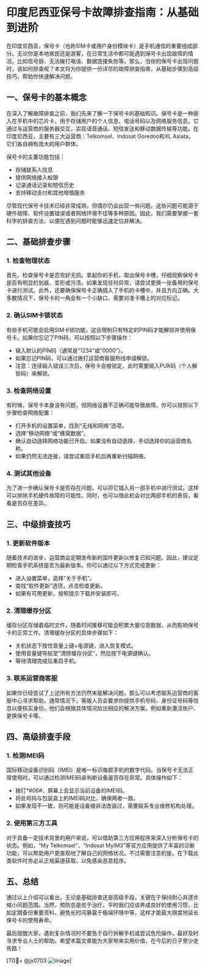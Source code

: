 # 印度尼西亚保号卡故障排查指南：从基础到进阶

在印度尼西亚，保号卡（也称SIM卡或用户身份模块卡）是手机通信的重要组成部分。无论你是本地居民还是游客，在日常生活中都可能遇到保号卡出现故障的情况。比如信号弱、无法拨打电话、数据连接失败等。那么，当你的保号卡出现问题时，该如何排查呢？本文将为你提供一份详尽的故障排查指南，从基础步骤到高级技巧，帮助你快速解决问题。

## 一、保号卡的基本概念

在深入了解故障排查之前，我们先来了解一下保号卡的基础知识。保号卡是一种嵌入在手机中的芯片卡，用于存储用户的个人信息、电话号码以及网络服务信息。它通过与运营商的服务器交互，实现语音通话、短信发送和移动数据传输等功能。在印度尼西亚，主要有三大运营商：Telkomsel、Indosat Ooredoo和XL Axiata，它们各自拥有庞大的用户群体。

保号卡的主要功能包括：

- 存储联系人信息
- 提供网络接入权限
- 记录通话记录和短信历史
- 支持移动支付和其他增值服务

尽管现代保号卡技术已经非常成熟，但偶尔仍会出现一些问题。这些问题可能源于硬件故障、软件设置错误或者网络环境不佳等多种原因。因此，我们需要掌握一套科学的排查方法，以便在遇到问题时能够迅速定位并解决。

## 二、基础排查步骤

### 1. 检查物理状态

首先，检查保号卡是否完好无损。拿起你的手机，取出保号卡槽，仔细观察保号卡是否有明显的划痕、变形或污渍。如果发现任何异常，请尝试更换一张备用的保号卡进行测试。此外，还要确保保号卡正确插入了手机的卡槽中，并且方向正确。大多数情况下，保号卡的一角会有一个小缺口，需要对准卡槽上的对应标记。

### 2. 确认SIM卡锁状态

有些手机可能会启用SIM卡锁功能，这会限制只有特定的PIN码才能解锁并使用保号卡。如果你忘记了PIN码，可以按照以下步骤操作：

- 输入默认的PIN码（通常是“1234”或“0000”）。
- 如果忘记PIN码，可以通过拨打运营商客服热线申请解锁。
- 注意：连续输入错误三次后，保号卡会被锁定，此时需要输入PUK码（个人解锁码）来解锁。

### 3. 检查网络设置

有时候，保号卡本身没有问题，但网络设置不正确可能导致故障。你可以按照以下步骤检查网络配置：

- 打开手机的设置菜单，找到“无线和网络”选项。
- 选择“移动网络”或“蜂窝数据”。
- 确认自动选择网络功能已开启。如果没有自动选择，手动选择你的运营商名称。
- 如果仍然无法连接，请尝试重启手机后再重新扫描网络。

### 4. 测试其他设备

为了进一步确认保号卡是否存在问题，可以将它插入另一部手机中进行测试。这样可以排除手机硬件故障的可能性。同时，也可以借此机会对比两部手机的表现，看看是否存在差异。

## 三、中级排查技巧

### 1. 更新软件版本

随着技术的进步，运营商会定期发布新的固件更新以修复已知问题。因此，建议定期检查手机系统是否为最新版本。你可以通过以下方式完成更新：

- 进入设置菜单，选择“关于手机”。
- 查找“软件更新”选项，点击检查更新。
- 如果有可用更新，按照提示下载并安装即可。

### 2. 清理缓存分区

缓存分区存储着临时文件，随着时间推移可能会积累大量垃圾数据，从而影响保号卡的正常工作。清理缓存分区的具体步骤如下：

- 关机状态下按住音量上键+电源键，进入恢复模式。
- 使用音量键导航至“清除缓存分区”，然后按下电源键确认。
- 等待清理完成后重启手机。

### 3. 联系运营商客服

如果你已经尝试了上述所有方法仍然未能解决问题，那么可以考虑联系运营商的客服中心寻求帮助。通常情况下，客服人员会要求你提供手机号码、身份证号码等信息以便核实身份。他们会根据具体情况给出相应的解决方案，例如重新激活账户、更换保号卡等。

## 四、高级排查手段

### 1. 检测IMEI码

国际移动设备识别码（IMEI）是唯一标识每部手机的数字代码。当保号卡无法正常使用时，可以通过检测IMEI码来判断设备是否存在异常。具体操作如下：

- 拨打*#06#，屏幕上会显示当前设备的IMEI码。
- 将此号码与包装盒上的IMEI码对比，确保两者一致。
- 如果发现不一致，则可能是设备被非法改装过，需要联系专业维修机构处理。

### 2. 使用第三方工具

对于具备一定技术背景的用户来说，可以借助第三方应用程序来深入分析保号卡的状态。例如，“My Telkomsel”、“Indosat MyIM3”等官方应用提供了丰富的诊断功能，可以帮助用户更直观地了解自己的网络状况。不过需要注意的是，在下载此类软件时务必从正规渠道获取，以免感染恶意程序。

## 五、总结

通过以上介绍可以看出，无论是基础排查还是高级手段，关键在于保持耐心并逐步缩小问题范围。当然，预防总是优于治疗。平时我们应该养成良好的使用习惯，比如定期备份重要资料、避免长时间暴露于极端环境中等，这样才能最大限度地延长保号卡的使用寿命。

最后提醒大家，遇到复杂情况时不要急于自行拆解手机或尝试危险操作，最好及时寻求专业人士的帮助。希望本篇文章能为大家带来实用价值，在今后的日子里少走弯路！

[TG💪+ @jx0703 ![Image](https://github.com/user-attachments/assets/dbca1d08-cadb-493c-b0ec-ad6f7a83f270)]